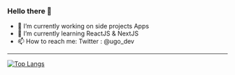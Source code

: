 ### Hello there 👋

<!--
**Ugo-OClock/Ugo-OClock** is a ✨ _special_ ✨ repository because its `README.md` (this file) appears on your GitHub profile.

Here are some ideas to get you started:
-->

- 🔭 I’m currently working on side projects Apps
- 🌱 I’m currently learning ReactJS & NextJS
- 📫 How to reach me: Twitter : @ugo_dev


------------------------------------------------------------------------------------------------------------------------------------------------------------
[![Top Langs](https://github-readme-stats.vercel.app/api/top-langs/?username=Ugo-OClock&langs_count=8&layout=compact)](https://github.com/Ugo-OClock/github-readme-stats)
